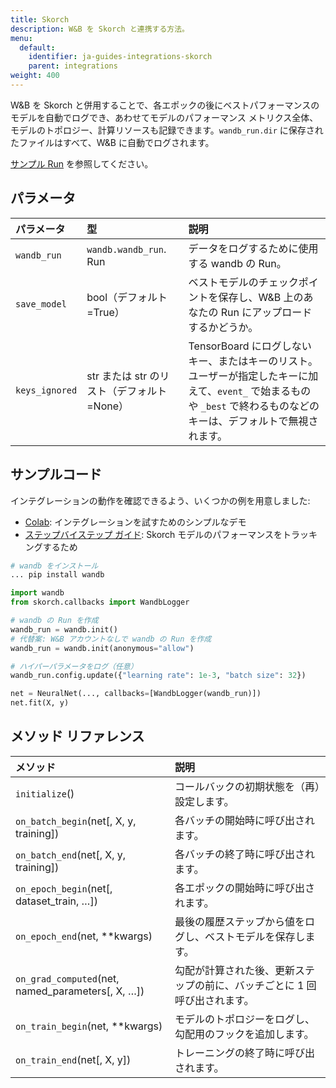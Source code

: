 ```yaml
---
title: Skorch
description: W&B を Skorch と連携する方法。
menu:
  default:
    identifier: ja-guides-integrations-skorch
    parent: integrations
weight: 400
---
```


W&B を Skorch と併用することで、各エポックの後にベストパフォーマンスのモデルを自動でログでき、あわせてモデルのパフォーマンス メトリクス全体、モデルのトポロジー、計算リソースも記録できます。`wandb_run.dir` に保存されたファイルはすべて、W&B に自動でログされます。

[サンプル Run](https://app.wandb.ai/borisd13/skorch/runs/s20or4ct?workspace=user-borisd13) を参照してください。

## パラメータ

| パラメータ | 型 | 説明 |
| :--- | :--- | :--- |
| `wandb_run` | `wandb.wandb_run`. Run | データをログするために使用する wandb の Run。 |
|`save_model` | bool（デフォルト=True）| ベストモデルのチェックポイントを保存し、W&B 上のあなたの Run にアップロードするかどうか。|
|`keys_ignored`| str または str のリスト（デフォルト=None） | TensorBoard にログしないキー、またはキーのリスト。ユーザーが指定したキーに加えて、`event_` で始まるものや `_best` で終わるものなどのキーは、デフォルトで無視されます。|

## サンプルコード

インテグレーションの動作を確認できるよう、いくつかの例を用意しました:

* [Colab](https://colab.research.google.com/drive/1Bo8SqN1wNPMKv5Bn9NjwGecBxzFlaNZn?usp=sharing): インテグレーションを試すためのシンプルなデモ
* [ステップバイステップ ガイド](https://app.wandb.ai/cayush/uncategorized/reports/Automate-Kaggle-model-training-with-Skorch-and-W%26B--Vmlldzo4NTQ1NQ): Skorch モデルのパフォーマンスをトラッキングするため

```python
# wandb をインストール
... pip install wandb

import wandb
from skorch.callbacks import WandbLogger

# wandb の Run を作成
wandb_run = wandb.init()
# 代替案: W&B アカウントなしで wandb の Run を作成
wandb_run = wandb.init(anonymous="allow")

# ハイパーパラメータをログ（任意）
wandb_run.config.update({"learning rate": 1e-3, "batch size": 32})

net = NeuralNet(..., callbacks=[WandbLogger(wandb_run)])
net.fit(X, y)
```

## メソッド リファレンス

| メソッド | 説明 |
| :--- | :--- |
| `initialize`() | コールバックの初期状態を（再）設定します。 |
| `on_batch_begin`(net[, X, y, training]) | 各バッチの開始時に呼び出されます。 |
| `on_batch_end`(net[, X, y, training]) | 各バッチの終了時に呼び出されます。 |
| `on_epoch_begin`(net[, dataset_train, …]) | 各エポックの開始時に呼び出されます。 |
| `on_epoch_end`(net, **kwargs) | 最後の履歴ステップから値をログし、ベストモデルを保存します。 |
| `on_grad_computed`(net, named_parameters[, X, …]) | 勾配が計算された後、更新ステップの前に、バッチごとに 1 回呼び出されます。 |
| `on_train_begin`(net, **kwargs) | モデルのトポロジーをログし、勾配用のフックを追加します。 |
| `on_train_end`(net[, X, y]) | トレーニングの終了時に呼び出されます。 |